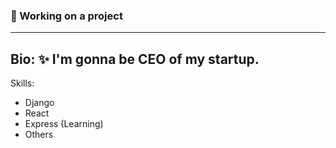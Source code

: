 ### 🌱 Working on a project
--- 
Bio:
✨ I'm gonna be CEO of my startup.
--- 
Skills:
- Django 
- React 
- Express (Learning)
- Others 
